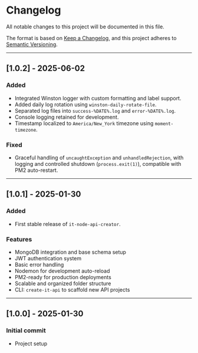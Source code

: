 # Changelog

All notable changes to this project will be documented in this file.

The format is based on [Keep a Changelog](https://keepachangelog.com/en/1.0.0/),
and this project adheres to [Semantic Versioning](https://semver.org/spec/v2.0.0.html).

---

## [1.0.2] - 2025-06-02

### Added
- Integrated Winston logger with custom formatting and label support.
- Added daily log rotation using `winston-daily-rotate-file`.
- Separated log files into `success-%DATE%.log` and `error-%DATE%.log`.
- Console logging retained for development.
- Timestamp localized to `America/New_York` timezone using `moment-timezone`.

### Fixed
- Graceful handling of `uncaughtException` and `unhandledRejection`, with logging and controlled shutdown (`process.exit(1)`), compatible with PM2 auto-restart.

---

## [1.0.1] - 2025-01-30

### Added
- First stable release of `it-node-api-creator`.

### Features
- MongoDB integration and base schema setup
- JWT authentication system
- Basic error handling
- Nodemon for development auto-reload
- PM2-ready for production deployments
- Scalable and organized folder structure
- CLI: `create-it-api` to scaffold new API projects

---

## [1.0.0] - 2025-01-30

### Initial commit
- Project setup
